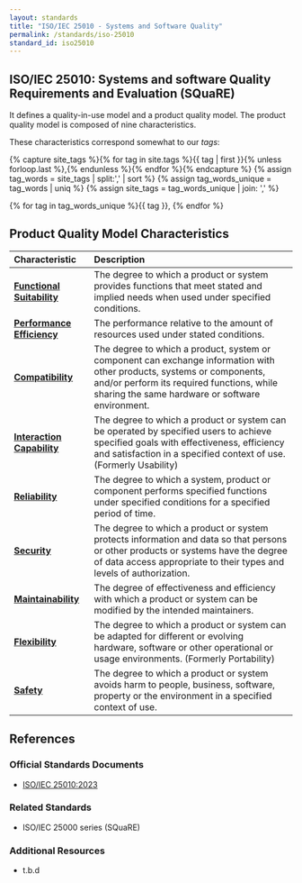 ```yaml
---
layout: standards
title: "ISO/IEC 25010 - Systems and Software Quality"
permalink: /standards/iso-25010
standard_id: iso25010
---
```


## ISO/IEC 25010: Systems and software Quality Requirements and Evaluation (SQuaRE)

It defines a quality-in-use model and a product quality model. 
The product quality model is composed of nine characteristics.


These characteristics correspond somewhat to our _tags_:

{% capture site_tags %}{% for tag in site.tags %}{{ tag | first }}{% unless forloop.last %},{% endunless %}{% endfor %}{% endcapture %}
{% assign tag_words = site_tags |  split:',' | sort %}
{% assign tag_words_unique = tag_words | uniq %}
{% assign site_tags = tag_words_unique | join: ',' %}

{% for tag in tag_words_unique %}{{ tag }}, {% endfor %}


## Product Quality Model Characteristics

| Characteristic | Description |
|:--- |:--- |
| **[Functional Suitability](qualities/functional-suitability)** | The degree to which a product or system provides functions that meet stated and implied needs when used under specified conditions. |
| **[Performance Efficiency](/qualities/performance-efficiency)** | The performance relative to the amount of resources used under stated conditions. |
| **[Compatibility](/qualities/compatibility)** | The degree to which a product, system or component can exchange information with other products, systems or components, and/or perform its required functions, while sharing the same hardware or software environment. |
| **[Interaction Capability](/qualities/interaction-capability)** | The degree to which a product or system can be operated by specified users to achieve specified goals with effectiveness, efficiency and satisfaction in a specified context of use. (Formerly Usability) |
| **[Reliability](/qualities/reliability)** | The degree to which a system, product or component performs specified functions under specified conditions for a specified period of time. |
| **[Security](/qualities/security)** | The degree to which a product or system protects information and data so that persons or other products or systems have the degree of data access appropriate to their types and levels of authorization. |
| **[Maintainability](/qualities/maintainability)** | The degree of effectiveness and efficiency with which a product or system can be modified by the intended maintainers. |
| **[Flexibility](/qualities/flexibility)** | The degree to which a product or system can be adapted for different or evolving hardware, software or other operational or usage environments. (Formerly Portability) |
| **[Safety](/qualities/safety)** | The degree to which a product or system avoids harm to people, business, software, property or the environment in a specified context of use. |

## References

### Official Standards Documents
- [ISO/IEC 25010:2023](https://www.iso.org/standard/82895.html)

### Related Standards
- ISO/IEC 25000 series (SQuaRE)

### Additional Resources
- t.b.d
